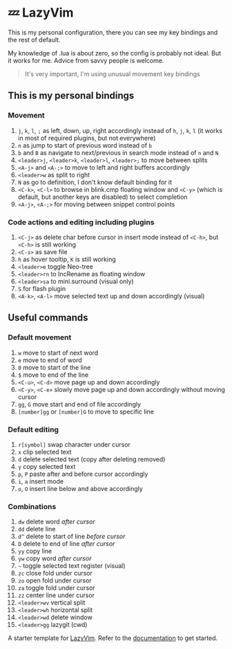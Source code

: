# 💤 LazyVim

This is my personal configuration, there you can see my key bindings and the rest of default.

My knowledge of .lua is about zero, so the config is probably not ideal. But it works for me.
Advice from savvy people is welcome.

> It's very important, I'm using unusual movement key bindings

## This is my personal bindings

### Movement

1. `j`, `k`, `l`, `;` as left, down, up, right accordingly instead of `h`, `j`, `k`, `l` (it works in most of required plugins, but not everywhere)
2. `n` as jump to start of previous word instead of `b`
3. `b` and `B` as navigate to next/previous in search mode instead of `n` and `N`
4. `<leader>j`, `<leader>k`, `<leader>l`, `<leader>;` to move between splits
5. `<A-j>` and `<A-;>` to move to left and right buffers accordingly
6. `<leader>w` as split to right
7. `N` as go to definition, I don't know default binding for it
8. `<C-k>`, `<C-l>` to browse in blink.cmp floating window and `<C-y>` (which is default, but another keys are disabled) to select completion
9. `<A-j>`, `<A-;>` for moving between snippet control points

### Code actions and editing including plugins

1. `<C-j>` as delete char before cursor in insert mode instead of `<C-h>`, but `<C-h>` is still working
2. `<C-s>` as save file
3. `h` as hover tooltip, `K` is still working
4. `<leader>e` toggle Neo-tree
5. `<leader>rn` to IncRename as floating window
6. `<leader>sa` to mini.surround (visual only)
7. `S` for flash plugin
8. `<A-k>`, `<A-l>` move selected text up and down accordingly (visual)

## Useful commands

### Default movement

1. `w` move to start of next word
2. `e` move to end of word
3. `0` move to start of the line
4. `$` move to end of the line
5. `<C-u>`, `<C-d>` move page up and down accordingly
6. `<C-y>`, `<C-e>` slowly move page up and down accordingly without moving cursor
7. `gg`, `G` move start and end of file accordingly
8. `[number]gg` or `[number]G` to move to specific line

### Default editing

1. `r[symbol]` swap character under cursor
2. `x` clip selected text
3. `d` delete selected text (copy after deleting removed)
4. `y` copy selected text
5. `p`, `P` paste after and before cursor accordingly
6. `i`, `a` insert mode
7. `o`, `O` insert line below and above accordingly

### Combinations

1. `dw` delete word _after cursor_
2. `dd` delete line
3. `d^` delete to start of line _before cursor_
4. `D` delete to end of line _after cursor_
5. `yy` copy line
6. `yw` copy word _after cursor_
7. `~` toggle selected text register (visual)
8. `zc` close fold under cursor
9. `zo` open fold under cursor
10. `za` toggle fold under cursor
11. `zz` center line under cursor
12. `<leader>wv` vertical split
13. `<leader>wh` horizontal split
14. `<leader>wd` delete window
15. `<leader>gg` lazygit (cwd)

A starter template for [LazyVim](https://github.com/LazyVim/LazyVim).
Refer to the [documentation](https://lazyvim.github.io/installation) to get started.
